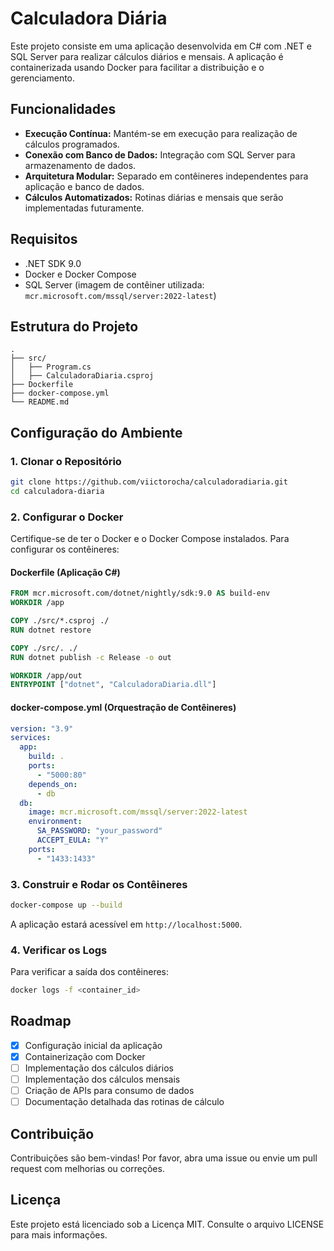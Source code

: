 # Calculadora Diária

Este projeto consiste em uma aplicação desenvolvida em C# com .NET e SQL Server para realizar cálculos diários e mensais. A aplicação é containerizada usando Docker para facilitar a distribuição e o gerenciamento.

## Funcionalidades

* **Execução Contínua:** Mantém-se em execução para realização de cálculos programados.
* **Conexão com Banco de Dados:** Integração com SQL Server para armazenamento de dados.
* **Arquitetura Modular:** Separado em contêineres independentes para aplicação e banco de dados.
* **Cálculos Automatizados:** Rotinas diárias e mensais que serão implementadas futuramente.

## Requisitos

* .NET SDK 9.0
* Docker e Docker Compose
* SQL Server (imagem de contêiner utilizada: `mcr.microsoft.com/mssql/server:2022-latest`)

## Estrutura do Projeto

```plaintext
.
├── src/
│   ├── Program.cs
│   ├── CalculadoraDiaria.csproj
├── Dockerfile
├── docker-compose.yml
└── README.md
```

## Configuração do Ambiente

### 1. Clonar o Repositório

```bash
git clone https://github.com/viictorocha/calculadoradiaria.git
cd calculadora-diaria
```

### 2. Configurar o Docker

Certifique-se de ter o Docker e o Docker Compose instalados. Para configurar os contêineres:

#### Dockerfile (Aplicação C#)

```dockerfile
FROM mcr.microsoft.com/dotnet/nightly/sdk:9.0 AS build-env
WORKDIR /app

COPY ./src/*.csproj ./
RUN dotnet restore

COPY ./src/. ./
RUN dotnet publish -c Release -o out

WORKDIR /app/out
ENTRYPOINT ["dotnet", "CalculadoraDiaria.dll"]
```

#### docker-compose.yml (Orquestração de Contêineres)

```yaml
version: "3.9"
services:
  app:
    build: .
    ports:
      - "5000:80"
    depends_on:
      - db
  db:
    image: mcr.microsoft.com/mssql/server:2022-latest
    environment:
      SA_PASSWORD: "your_password"
      ACCEPT_EULA: "Y"
    ports:
      - "1433:1433"
```

### 3. Construir e Rodar os Contêineres

```bash
docker-compose up --build
```

A aplicação estará acessível em `http://localhost:5000`.

### 4. Verificar os Logs

Para verificar a saída dos contêineres:

```bash
docker logs -f <container_id>
```

## Roadmap

* [x] Configuração inicial da aplicação
* [x] Containerização com Docker
* [ ] Implementação dos cálculos diários
* [ ] Implementação dos cálculos mensais
* [ ] Criação de APIs para consumo de dados
* [ ] Documentação detalhada das rotinas de cálculo

## Contribuição

Contribuições são bem-vindas! Por favor, abra uma issue ou envie um pull request com melhorias ou correções.

## Licença

Este projeto está licenciado sob a Licença MIT. Consulte o arquivo LICENSE para mais informações.
